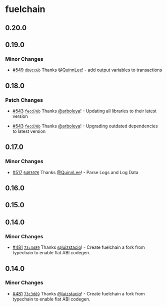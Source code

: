 # fuelchain

## 0.20.0

## 0.19.0

### Minor Changes

- [#549](https://github.com/FuelLabs/fuels-ts/pull/549) [`db8cc6b`](https://github.com/FuelLabs/fuels-ts/commit/db8cc6b49616199368463ecd69aae6b3ca0b65d0) Thanks [@QuinnLee](https://github.com/QuinnLee)! - add output variables to transactions

## 0.18.0

### Patch Changes

- [#543](https://github.com/FuelLabs/fuels-ts/pull/543) [`fecd78b`](https://github.com/FuelLabs/fuels-ts/commit/fecd78bec8a6a9077bd3494369345461da3934a3) Thanks [@arboleya](https://github.com/arboleya)! - Updating all libraries to their latest version

- [#543](https://github.com/FuelLabs/fuels-ts/pull/543) [`fecd78b`](https://github.com/FuelLabs/fuels-ts/commit/fecd78bec8a6a9077bd3494369345461da3934a3) Thanks [@arboleya](https://github.com/arboleya)! - Upgrading outdated dependencies to latest version

## 0.17.0

### Minor Changes

- [#517](https://github.com/FuelLabs/fuels-ts/pull/517) [`6403076`](https://github.com/FuelLabs/fuels-ts/commit/6403076bb9fce9055b436596e23713b0e7909d87) Thanks [@QuinnLee](https://github.com/QuinnLee)! - Parse Logs and Log Data

## 0.16.0

## 0.15.0

## 0.14.0

### Minor Changes

- [#481](https://github.com/FuelLabs/fuels-ts/pull/481) [`73c3d89`](https://github.com/FuelLabs/fuels-ts/commit/73c3d892ce74efc3cc455e0d0c37de3f1d086699) Thanks [@luizstacio](https://github.com/luizstacio)! - Create fuelchain a fork from typechain to enable flat ABI codegen.

## 0.14.0

### Minor Changes

- [#481](https://github.com/FuelLabs/fuels-ts/pull/481) [`73c3d89`](https://github.com/FuelLabs/fuels-ts/commit/73c3d892ce74efc3cc455e0d0c37de3f1d086699) Thanks [@luizstacio](https://github.com/luizstacio)! - Create fuelchain a fork from typechain to enable flat ABI codegen.
